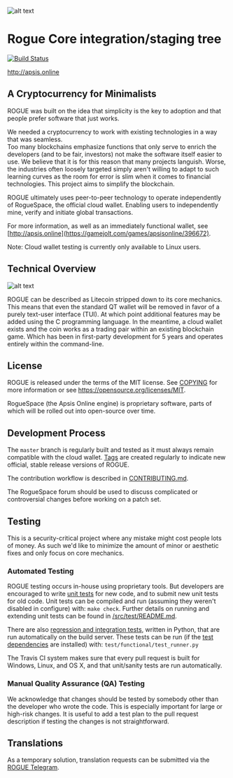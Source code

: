![alt text](https://miro.medium.com/max/219/1*lVK-WtZS_w79ps3faIlj6g.png)

Rogue Core integration/staging tree
=====================================

[![Build Status](https://travis-ci.org/rogue-project/rogue.svg?branch=master)](https://travis-ci.org/rogue-project/rogue)

http://apsis.online

A Cryptocurrency for Minimalists
----------------

ROGUE was built on the idea that simplicity is the key to adoption and that people prefer software that just works.

We needed a cryptocurrency to work with existing technologies in a way that was seamless.  
Too many blockchains emphasize functions that only serve to enrich the developers (and to be fair, investors) 
not make the software itself easier to use. We believe that it is for this reason that many projects languish. 
Worse, the industries often loosely targeted simply aren't willing to adapt to such learning curves as the room 
for error is slim when it comes to financial technologies. This project aims to simplify the blockchain.

ROGUE ultimately uses peer-to-peer technology to operate independently of RogueSpace, the official cloud wallet. 
Enabling users to independently mine, verify and initiate global transactions.

For more information, as well as an immediately functional wallet, see [http://apsis.online](https://gamejolt.com/games/apsisonline/396672).

Note: Cloud wallet testing is currently only available to Linux users.

Technical Overview
-------
![alt text](https://miro.medium.com/max/700/1*tfbZmBp0YmQFyNQnC2wZFQ.png)

ROGUE can be described as Litecoin stripped down to its core mechanics.  This means that even the standard QT wallet will be removed in favor of a purely text-user interface (TUI).  At which point additional features may be added using the C programming language. In the meantime, a cloud wallet exists and the coin works as a trading pair within an existing blockchain game. Which has been in first-party development for 5 years and operates entirely within the command-line.

License
-------

ROGUE is released under the terms of the MIT license. See [COPYING](COPYING) for more
information or see https://opensource.org/licenses/MIT.

RogueSpace (the Apsis Online engine) is proprietary software, parts of which will be rolled out into open-source over time.

Development Process
-------------------

The `master` branch is regularly built and tested as it must always remain compatible
with the cloud wallet. [Tags](https://github.com/rogue-project/rogue/tags) are created
regularly to indicate new official, stable release versions of ROGUE.

The contribution workflow is described in [CONTRIBUTING.md](CONTRIBUTING.md).

The RogueSpace forum should be used to discuss complicated or controversial changes before working
on a patch set.

Testing
-------

This is a security-critical project where any mistake might cost people lots of money.  As such we'd like to 
minimize the amount of minor or aesthetic fixes and only focus on core mechanics. 

### Automated Testing

ROGUE testing occurs in-house using proprietary tools. But developers are encouraged 
to write [unit tests](src/test/README.md) for new code, and to submit new unit tests for old code. 
Unit tests can be compiled and run (assuming they weren't disabled in configure) with: `make check`. 
Further details on running and extending unit tests can be found in [/src/test/README.md](/src/test/README.md).

There are also [regression and integration tests](/test), written
in Python, that are run automatically on the build server.
These tests can be run (if the [test dependencies](/test) are installed) with: `test/functional/test_runner.py`

The Travis CI system makes sure that every pull request is built for Windows, Linux, and OS X, and that unit/sanity tests are run automatically.

### Manual Quality Assurance (QA) Testing

We acknowledge that changes should be tested by somebody other than the developer who wrote the
code. This is especially important for large or high-risk changes. It is useful
to add a test plan to the pull request description if testing the changes is
not straightforward.  

Translations
------------

As a temporary solution, translation requests can be submitted via the [ROGUE Telegram](http://t.me/roguecurrency).
